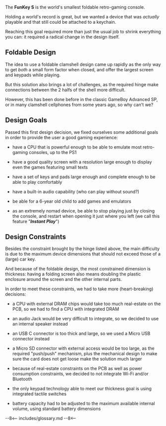 The **FunKey S** is the world's smallest foldable retro-gaming console.

Holding a world's record is great, but we wanted a device that was
_actually_ playable and that still could be attached to a keychain.

Reaching this goal required more than just the usual job to shrink
everything you can: it required a radical change in the design itself.

## Foldable Design

The idea to use a foldable clamshell design came up rapidly as the
only way to get _both_ a small form factor when closed, and offer the
largest screen and keypads while playing.

But this solution also brings a lot of challenges, as the required
hinge make connections between the 2 halfs of the shell more
difficult.

However, this has been done before in the classic GameBoy Advanced SP,
 or in many clamshell cellphones from some years ago, so why can't we?

## Design Goals

Passed this first design decision, we fixed ourselves some additional
goals in order to provide the user a good gaming experience:

 - have a CPU that is powerful enough to be able to emulate most
   retro-gaming consoles, up to the PS1

 - have a good quality screen with a resolution large enough to
   display even the games featuring small texts

 - have a set of keys and pads large enough and complete enough to be
   able to play comfortably

 - have a built-in audio capability (who can play without sound?)

 - be able for a 6-year old child to add games and emulators

 - as an extremely nomad device, be able to stop playing just by
   closing the console, and restart when opening it just where you
   left (we call this feature "**_Instant Play_**")

## Design Constraints

Besides the constraint brought by the hinge listed above, the main
difficulty is due to the maximum device dimensions that should not
exceed those of a (large) car key.

And because of the foldable design, the most constrained dimension is
thickness: having a folding screen also means doubling the plastic
enclosure around the screen and the other internal parts.

In order to meet these constraints, we had to take more
(heart-breaking) decisions:

 - a CPU with external DRAM chips would take too much real-estate on
   the PCB, so we had to find a CPU with integrated DRAM

 - an audio Jack would be very difficult to integrate, so we decided
   to use an internal speaker instead

 - an USB C connector is too thick and large, so we used a Micro USB
   connector instead

 - a Micro SD connector with external access would be too large, as
   the required "push/push" mechanism, plus the mechanical design to
   make sure the card does not get loose make the solution much larger

 - because of real-estate constraints on the PCB as well as power
   consumption constraints, we decided to not integrate Wi-Fi and/or
   Bluetooth

 - the only keypad technology able to meet our thickness goal is using
   integrated tactile switches

 - battery capacity had to be adjusted to the maximum available
   internal volume, using standard battery dimensions

--8<--
includes/glossary.md
--8<--
